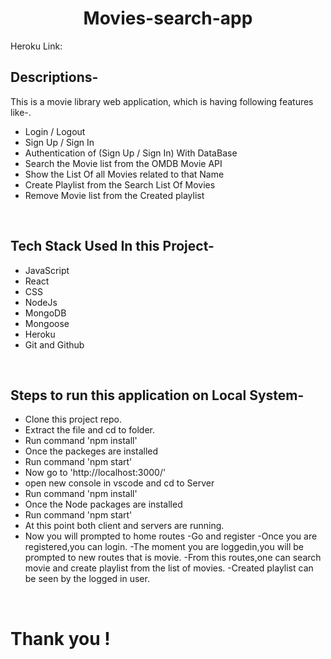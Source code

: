 <div align="center">
  <h1>Movies-search-app</h1>
  
</div>
Heroku Link:

## Descriptions-
This is a movie library web application, which is having following features like-.
- Login / Logout
- Sign Up / Sign In
- Authentication of (Sign Up / Sign In) With DataBase
- Search the Movie list from the OMDB Movie API
- Show the List Of all Movies related to that Name
- Create Playlist from the Search List Of Movies
- Remove Movie list from the Created playlist
<br/>


## Tech Stack Used In this Project-
- JavaScript
- React
- CSS
- NodeJs
- MongoDB
- Mongoose
- Heroku
- Git and Github
<br/>

## Steps to run this application on Local System-
- Clone this project repo.
- Extract the file and cd to folder.
- Run command 'npm install'
- Once the packeges are installed
- Run command 'npm start'
- Now go to 'http://localhost:3000/'
- open new console in vscode and cd to Server
- Run command 'npm install'
- Once the Node packages are installed
- Run command 'npm start'
-  At this point both client and servers are running.
-  Now you will prompted to home routes
-Go and register
-Once you are registered,you can login.
-The moment you are loggedin,you will be prompted to new routes that is movie.
-From this routes,one can search movie and create playlist from the list of movies.
-Created playlist can be seen by the logged in user.
<br/>

# Thank you !
